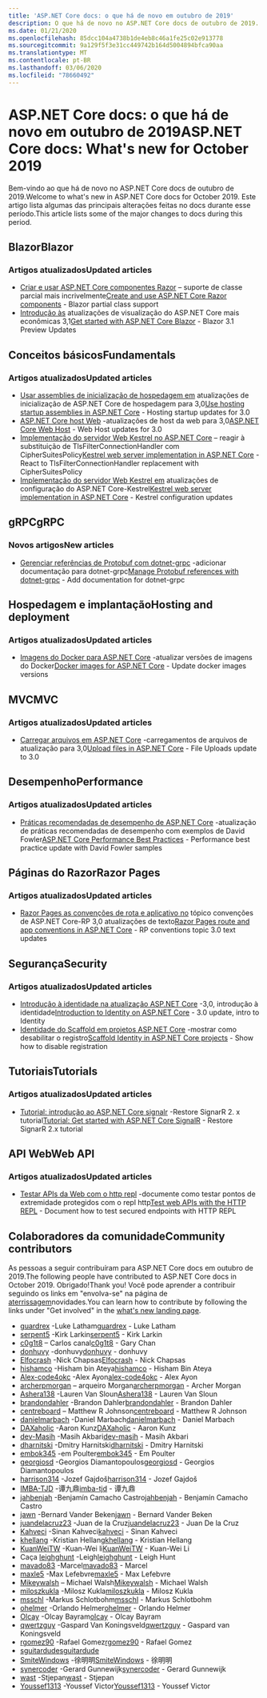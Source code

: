 ```yaml
---
title: 'ASP.NET Core docs: o que há de novo em outubro de 2019'
description: O que há de novo no ASP.NET Core docs de outubro de 2019.
ms.date: 01/21/2020
ms.openlocfilehash: 85dcc104a4738b1de4eb8c46a1fe25c02e913778
ms.sourcegitcommit: 9a129f5f3e31cc449742b164d5004894bfca90aa
ms.translationtype: MT
ms.contentlocale: pt-BR
ms.lasthandoff: 03/06/2020
ms.locfileid: "78660492"
---
```

# <a name="aspnet-core-docs-whats-new-for-october-2019"></a><span data-ttu-id="8862f-103">ASP.NET Core docs: o que há de novo em outubro de 2019</span><span class="sxs-lookup"><span data-stu-id="8862f-103">ASP.NET Core docs: What's new for October 2019</span></span>

<span data-ttu-id="8862f-104">Bem-vindo ao que há de novo no ASP.NET Core docs de outubro de 2019.</span><span class="sxs-lookup"><span data-stu-id="8862f-104">Welcome to what's new in ASP.NET Core docs for October 2019.</span></span> <span data-ttu-id="8862f-105">Este artigo lista algumas das principais alterações feitas no docs durante esse período.</span><span class="sxs-lookup"><span data-stu-id="8862f-105">This article lists some of the major changes to docs during this period.</span></span>

## <a name="blazor"></a><span data-ttu-id="8862f-106">Blazor</span><span class="sxs-lookup"><span data-stu-id="8862f-106">Blazor</span></span>

### <a name="updated-articles"></a><span data-ttu-id="8862f-107">Artigos atualizados</span><span class="sxs-lookup"><span data-stu-id="8862f-107">Updated articles</span></span>

- <span data-ttu-id="8862f-108">[Criar e usar ASP.NET Core componentes Razor](../blazor/components.md) – suporte de classe parcial mais incrivelmente</span><span class="sxs-lookup"><span data-stu-id="8862f-108">[Create and use ASP.NET Core Razor components](../blazor/components.md) - Blazor partial class support</span></span>
- <span data-ttu-id="8862f-109">[Introdução às](../blazor/get-started.md) atualizações de visualização do ASP.NET Core mais econômicas 3,1</span><span class="sxs-lookup"><span data-stu-id="8862f-109">[Get started with ASP.NET Core Blazor](../blazor/get-started.md) - Blazor 3.1 Preview Updates</span></span>

## <a name="fundamentals"></a><span data-ttu-id="8862f-110">Conceitos básicos</span><span class="sxs-lookup"><span data-stu-id="8862f-110">Fundamentals</span></span>

### <a name="updated-articles"></a><span data-ttu-id="8862f-111">Artigos atualizados</span><span class="sxs-lookup"><span data-stu-id="8862f-111">Updated articles</span></span>

- <span data-ttu-id="8862f-112">[Usar assemblies de inicialização de hospedagem em](../fundamentals/host/platform-specific-configuration.md) atualizações de inicialização de ASP.NET Core de hospedagem para 3,0</span><span class="sxs-lookup"><span data-stu-id="8862f-112">[Use hosting startup assemblies in ASP.NET Core](../fundamentals/host/platform-specific-configuration.md) - Hosting startup updates for 3.0</span></span>
- <span data-ttu-id="8862f-113">[ASP.NET Core host Web](../fundamentals/host/web-host.md) -atualizações de host da web para 3,0</span><span class="sxs-lookup"><span data-stu-id="8862f-113">[ASP.NET Core Web Host](../fundamentals/host/web-host.md) - Web Host updates for 3.0</span></span>
- <span data-ttu-id="8862f-114">[Implementação do servidor Web Kestrel no ASP.NET Core](../fundamentals/servers/kestrel.md) – reagir à substituição de TlsFilterConnectionHandler com CipherSuitesPolicy</span><span class="sxs-lookup"><span data-stu-id="8862f-114">[Kestrel web server implementation in ASP.NET Core](../fundamentals/servers/kestrel.md) - React to TlsFilterConnectionHandler replacement with CipherSuitesPolicy</span></span>
- <span data-ttu-id="8862f-115">[Implementação do servidor Web Kestrel em](../fundamentals/servers/kestrel.md) atualizações de configuração do ASP.NET Core-Kestrel</span><span class="sxs-lookup"><span data-stu-id="8862f-115">[Kestrel web server implementation in ASP.NET Core](../fundamentals/servers/kestrel.md) - Kestrel configuration updates</span></span>

## <a name="grpc"></a><span data-ttu-id="8862f-116">gRPC</span><span class="sxs-lookup"><span data-stu-id="8862f-116">gRPC</span></span>

### <a name="new-articles"></a><span data-ttu-id="8862f-117">Novos artigos</span><span class="sxs-lookup"><span data-stu-id="8862f-117">New articles</span></span>

- <span data-ttu-id="8862f-118">[Gerenciar referências de Protobuf com dotnet-grpc](../grpc/dotnet-grpc.md) -adicionar documentação para dotnet-grpc</span><span class="sxs-lookup"><span data-stu-id="8862f-118">[Manage Protobuf references with dotnet-grpc](../grpc/dotnet-grpc.md) - Add documentation for dotnet-grpc</span></span>

## <a name="hosting-and-deployment"></a><span data-ttu-id="8862f-119">Hospedagem e implantação</span><span class="sxs-lookup"><span data-stu-id="8862f-119">Hosting and deployment</span></span>

### <a name="updated-articles"></a><span data-ttu-id="8862f-120">Artigos atualizados</span><span class="sxs-lookup"><span data-stu-id="8862f-120">Updated articles</span></span>

- <span data-ttu-id="8862f-121">[Imagens do Docker para ASP.NET Core](../host-and-deploy/docker/building-net-docker-images.md) -atualizar versões de imagens do Docker</span><span class="sxs-lookup"><span data-stu-id="8862f-121">[Docker images for ASP.NET Core](../host-and-deploy/docker/building-net-docker-images.md) - Update docker images versions</span></span>

## <a name="mvc"></a><span data-ttu-id="8862f-122">MVC</span><span class="sxs-lookup"><span data-stu-id="8862f-122">MVC</span></span>

### <a name="updated-articles"></a><span data-ttu-id="8862f-123">Artigos atualizados</span><span class="sxs-lookup"><span data-stu-id="8862f-123">Updated articles</span></span>

- <span data-ttu-id="8862f-124">[Carregar arquivos em ASP.NET Core](../mvc/models/file-uploads.md) -carregamentos de arquivos de atualização para 3,0</span><span class="sxs-lookup"><span data-stu-id="8862f-124">[Upload files in ASP.NET Core](../mvc/models/file-uploads.md) - File Uploads update to 3.0</span></span>

## <a name="performance"></a><span data-ttu-id="8862f-125">Desempenho</span><span class="sxs-lookup"><span data-stu-id="8862f-125">Performance</span></span>

### <a name="updated-articles"></a><span data-ttu-id="8862f-126">Artigos atualizados</span><span class="sxs-lookup"><span data-stu-id="8862f-126">Updated articles</span></span>

- <span data-ttu-id="8862f-127">[Práticas recomendadas de desempenho de ASP.NET Core](../performance/performance-best-practices.md) -atualização de práticas recomendadas de desempenho com exemplos de David Fowler</span><span class="sxs-lookup"><span data-stu-id="8862f-127">[ASP.NET Core Performance Best Practices](../performance/performance-best-practices.md) - Performance best practice update with David Fowler samples</span></span>

## <a name="razor-pages"></a><span data-ttu-id="8862f-128">Páginas do Razor</span><span class="sxs-lookup"><span data-stu-id="8862f-128">Razor Pages</span></span>

### <a name="updated-articles"></a><span data-ttu-id="8862f-129">Artigos atualizados</span><span class="sxs-lookup"><span data-stu-id="8862f-129">Updated articles</span></span>

- <span data-ttu-id="8862f-130">[Razor Pages as convenções de rota e aplicativo no](../razor-pages/razor-pages-conventions.md) tópico convenções de ASP.NET Core-RP 3,0 atualizações de texto</span><span class="sxs-lookup"><span data-stu-id="8862f-130">[Razor Pages route and app conventions in ASP.NET Core](../razor-pages/razor-pages-conventions.md) - RP conventions topic 3.0 text updates</span></span>

## <a name="security"></a><span data-ttu-id="8862f-131">Segurança</span><span class="sxs-lookup"><span data-stu-id="8862f-131">Security</span></span>

### <a name="updated-articles"></a><span data-ttu-id="8862f-132">Artigos atualizados</span><span class="sxs-lookup"><span data-stu-id="8862f-132">Updated articles</span></span>

- <span data-ttu-id="8862f-133">[Introdução à identidade na atualização ASP.NET Core](../security/authentication/identity.md) -3,0, introdução à identidade</span><span class="sxs-lookup"><span data-stu-id="8862f-133">[Introduction to Identity on ASP.NET Core](../security/authentication/identity.md) - 3.0 update, intro to Identity</span></span>
- <span data-ttu-id="8862f-134">[Identidade do Scaffold em projetos ASP.NET Core](../security/authentication/scaffold-identity.md) -mostrar como desabilitar o registro</span><span class="sxs-lookup"><span data-stu-id="8862f-134">[Scaffold Identity in ASP.NET Core projects](../security/authentication/scaffold-identity.md) - Show how to disable registration</span></span>

## <a name="tutorials"></a><span data-ttu-id="8862f-135">Tutoriais</span><span class="sxs-lookup"><span data-stu-id="8862f-135">Tutorials</span></span>

### <a name="updated-articles"></a><span data-ttu-id="8862f-136">Artigos atualizados</span><span class="sxs-lookup"><span data-stu-id="8862f-136">Updated articles</span></span>

- <span data-ttu-id="8862f-137">[Tutorial: introdução ao ASP.NET Core signalr](../tutorials/signalr.md) -Restore SignarR 2. x tutorial</span><span class="sxs-lookup"><span data-stu-id="8862f-137">[Tutorial: Get started with ASP.NET Core SignalR](../tutorials/signalr.md) - Restore SignarR 2.x tutorial</span></span>

## <a name="web-api"></a><span data-ttu-id="8862f-138">API Web</span><span class="sxs-lookup"><span data-stu-id="8862f-138">Web API</span></span>

### <a name="updated-articles"></a><span data-ttu-id="8862f-139">Artigos atualizados</span><span class="sxs-lookup"><span data-stu-id="8862f-139">Updated articles</span></span>

- <span data-ttu-id="8862f-140">[Testar APIs da Web com o http repl](../web-api/http-repl.md) -documente como testar pontos de extremidade protegidos com o repl http</span><span class="sxs-lookup"><span data-stu-id="8862f-140">[Test web APIs with the HTTP REPL](../web-api/http-repl.md) - Document how to test secured endpoints with HTTP REPL</span></span>

## <a name="community-contributors"></a><span data-ttu-id="8862f-141">Colaboradores da comunidade</span><span class="sxs-lookup"><span data-stu-id="8862f-141">Community contributors</span></span>

<span data-ttu-id="8862f-142">As pessoas a seguir contribuíram para ASP.NET Core docs em outubro de 2019.</span><span class="sxs-lookup"><span data-stu-id="8862f-142">The following people have contributed to ASP.NET Core docs in October 2019.</span></span> <span data-ttu-id="8862f-143">Obrigado!</span><span class="sxs-lookup"><span data-stu-id="8862f-143">Thank you!</span></span> <span data-ttu-id="8862f-144">Você pode aprender a contribuir seguindo os links em "envolva-se" na página de [aterrissagem](index.yml)novidades.</span><span class="sxs-lookup"><span data-stu-id="8862f-144">You can learn how to contribute by following the links under "Get involved" in the [what's new landing page](index.yml).</span></span>

- <span data-ttu-id="8862f-145">[guardrex](https://github.com/guardrex) -Luke Latham</span><span class="sxs-lookup"><span data-stu-id="8862f-145">[guardrex](https://github.com/guardrex) - Luke Latham</span></span>
- <span data-ttu-id="8862f-146">[serpent5](https://github.com/serpent5) -Kirk Larkin</span><span class="sxs-lookup"><span data-stu-id="8862f-146">[serpent5](https://github.com/serpent5) - Kirk Larkin</span></span>
- <span data-ttu-id="8862f-147">[c0g1t8](https://github.com/c0g1t8) – Carlos canal</span><span class="sxs-lookup"><span data-stu-id="8862f-147">[c0g1t8](https://github.com/c0g1t8) - Gary Chan</span></span>
- <span data-ttu-id="8862f-148">[donhuvy](https://github.com/donhuvy) -donhuvy</span><span class="sxs-lookup"><span data-stu-id="8862f-148">[donhuvy](https://github.com/donhuvy) - donhuvy</span></span>
- <span data-ttu-id="8862f-149">[Elfocrash](https://github.com/Elfocrash) -Nick Chapsas</span><span class="sxs-lookup"><span data-stu-id="8862f-149">[Elfocrash](https://github.com/Elfocrash) - Nick Chapsas</span></span>
- <span data-ttu-id="8862f-150">[hishamco](https://github.com/hishamco) -Hisham bin Ateya</span><span class="sxs-lookup"><span data-stu-id="8862f-150">[hishamco](https://github.com/hishamco) - Hisham Bin Ateya</span></span>
- <span data-ttu-id="8862f-151">[Alex-code4okc](https://github.com/alex-code4okc) -Alex Ayon</span><span class="sxs-lookup"><span data-stu-id="8862f-151">[alex-code4okc](https://github.com/alex-code4okc) - Alex Ayon</span></span>
- <span data-ttu-id="8862f-152">[archerpmorgan](https://github.com/archerpmorgan) – arqueiro Morgan</span><span class="sxs-lookup"><span data-stu-id="8862f-152">[archerpmorgan](https://github.com/archerpmorgan) - Archer Morgan</span></span>
- <span data-ttu-id="8862f-153">[Ashera138](https://github.com/Ashera138) -Lauren Van Sloun</span><span class="sxs-lookup"><span data-stu-id="8862f-153">[Ashera138](https://github.com/Ashera138) - Lauren Van Sloun</span></span>
- <span data-ttu-id="8862f-154">[brandondahler](https://github.com/brandondahler) -Brandon Dahler</span><span class="sxs-lookup"><span data-stu-id="8862f-154">[brandondahler](https://github.com/brandondahler) - Brandon Dahler</span></span>
- <span data-ttu-id="8862f-155">[centreboard](https://github.com/centreboard) – Matthew R Johnson</span><span class="sxs-lookup"><span data-stu-id="8862f-155">[centreboard](https://github.com/centreboard) - Matthew R Johnson</span></span>
- <span data-ttu-id="8862f-156">[danielmarbach](https://github.com/danielmarbach) -Daniel Marbach</span><span class="sxs-lookup"><span data-stu-id="8862f-156">[danielmarbach](https://github.com/danielmarbach) - Daniel Marbach</span></span>
- <span data-ttu-id="8862f-157">[DAXaholic](https://github.com/DAXaholic) -Aaron Kunz</span><span class="sxs-lookup"><span data-stu-id="8862f-157">[DAXaholic](https://github.com/DAXaholic) - Aaron Kunz</span></span>
- <span data-ttu-id="8862f-158">[dev-Masih](https://github.com/dev-masih) -Masih Akbari</span><span class="sxs-lookup"><span data-stu-id="8862f-158">[dev-masih](https://github.com/dev-masih) - Masih Akbari</span></span>
- <span data-ttu-id="8862f-159">[dharnitski](https://github.com/dharnitski) -Dmitry Harnitski</span><span class="sxs-lookup"><span data-stu-id="8862f-159">[dharnitski](https://github.com/dharnitski) - Dmitry Harnitski</span></span>
- <span data-ttu-id="8862f-160">[embok345](https://github.com/embok345) -em Poulter</span><span class="sxs-lookup"><span data-stu-id="8862f-160">[embok345](https://github.com/embok345) - Em Poulter</span></span>
- <span data-ttu-id="8862f-161">[georgiosd](https://github.com/georgiosd) -Georgios Diamantopoulos</span><span class="sxs-lookup"><span data-stu-id="8862f-161">[georgiosd](https://github.com/georgiosd) - Georgios Diamantopoulos</span></span>
- <span data-ttu-id="8862f-162">[harrison314](https://github.com/harrison314) -Jozef Gajdoš</span><span class="sxs-lookup"><span data-stu-id="8862f-162">[harrison314](https://github.com/harrison314) - Jozef Gajdoš</span></span>
- <span data-ttu-id="8862f-163">[IMBA-TJD](https://github.com/imba-tjd) -谭九鼎</span><span class="sxs-lookup"><span data-stu-id="8862f-163">[imba-tjd](https://github.com/imba-tjd) - 谭九鼎</span></span>
- <span data-ttu-id="8862f-164">[jahbenjah](https://github.com/jahbenjah) -Benjamín Camacho Castro</span><span class="sxs-lookup"><span data-stu-id="8862f-164">[jahbenjah](https://github.com/jahbenjah) - Benjamín Camacho Castro</span></span>
- <span data-ttu-id="8862f-165">[jawn](https://github.com/jawn) -Bernard Vander Beken</span><span class="sxs-lookup"><span data-stu-id="8862f-165">[jawn](https://github.com/jawn) - Bernard Vander Beken</span></span>
- <span data-ttu-id="8862f-166">[juandelacruz23](https://github.com/juandelacruz23) -Juan de la Cruz</span><span class="sxs-lookup"><span data-stu-id="8862f-166">[juandelacruz23](https://github.com/juandelacruz23) - Juan De la Cruz</span></span>
- <span data-ttu-id="8862f-167">[Kahveci](https://github.com/kahveci) -Sinan Kahveci</span><span class="sxs-lookup"><span data-stu-id="8862f-167">[kahveci](https://github.com/kahveci) - Sinan Kahveci</span></span>
- <span data-ttu-id="8862f-168">[khellang](https://github.com/khellang) -Kristian Hellang</span><span class="sxs-lookup"><span data-stu-id="8862f-168">[khellang](https://github.com/khellang) - Kristian Hellang</span></span>
- <span data-ttu-id="8862f-169">[KuanWeiTW](https://github.com/KuanWeiTW) -Kuan-Wei li</span><span class="sxs-lookup"><span data-stu-id="8862f-169">[KuanWeiTW](https://github.com/KuanWeiTW) - Kuan-Wei Li</span></span>
- <span data-ttu-id="8862f-170">Caça [leighghunt](https://github.com/leighghunt) -Leigh</span><span class="sxs-lookup"><span data-stu-id="8862f-170">[leighghunt](https://github.com/leighghunt) - Leigh Hunt</span></span>
- <span data-ttu-id="8862f-171">[mavado83](https://github.com/mavado83) -Marcel</span><span class="sxs-lookup"><span data-stu-id="8862f-171">[mavado83](https://github.com/mavado83) - Marcel</span></span>
- <span data-ttu-id="8862f-172">[maxle5](https://github.com/maxle5) -Max Lefebvre</span><span class="sxs-lookup"><span data-stu-id="8862f-172">[maxle5](https://github.com/maxle5) - Max Lefebvre</span></span>
- <span data-ttu-id="8862f-173">[Mikeywalsh](https://github.com/Mikeywalsh) – Michael Walsh</span><span class="sxs-lookup"><span data-stu-id="8862f-173">[Mikeywalsh](https://github.com/Mikeywalsh) - Michael Walsh</span></span>
- <span data-ttu-id="8862f-174">[miloszkukla](https://github.com/miloszkukla) -Milosz Kukla</span><span class="sxs-lookup"><span data-stu-id="8862f-174">[miloszkukla](https://github.com/miloszkukla) - Milosz Kukla</span></span>
- <span data-ttu-id="8862f-175">[msschl](https://github.com/msschl) -Markus Schlotbohm</span><span class="sxs-lookup"><span data-stu-id="8862f-175">[msschl](https://github.com/msschl) - Markus Schlotbohm</span></span>
- <span data-ttu-id="8862f-176">[ohelmer](https://github.com/ohelmer) -Orlando Helmer</span><span class="sxs-lookup"><span data-stu-id="8862f-176">[ohelmer](https://github.com/ohelmer) - Orlando Helmer</span></span>
- <span data-ttu-id="8862f-177">[Olcay](https://github.com/olcay) -Olcay Bayram</span><span class="sxs-lookup"><span data-stu-id="8862f-177">[olcay](https://github.com/olcay) - Olcay Bayram</span></span>
- <span data-ttu-id="8862f-178">[qwertzguy](https://github.com/qwertzguy) -Gaspard Van Koningsveld</span><span class="sxs-lookup"><span data-stu-id="8862f-178">[qwertzguy](https://github.com/qwertzguy) - Gaspard van Koningsveld</span></span>
- <span data-ttu-id="8862f-179">[rgomez90](https://github.com/rgomez90) -Rafael Gomez</span><span class="sxs-lookup"><span data-stu-id="8862f-179">[rgomez90](https://github.com/rgomez90) - Rafael Gomez</span></span>
- [<span data-ttu-id="8862f-180">sguitardude</span><span class="sxs-lookup"><span data-stu-id="8862f-180">sguitardude</span></span>](https://github.com/sguitardude) 
- <span data-ttu-id="8862f-181">[SmiteWindows](https://github.com/SmiteWindows) -徐明明</span><span class="sxs-lookup"><span data-stu-id="8862f-181">[SmiteWindows](https://github.com/SmiteWindows) - 徐明明</span></span>
- <span data-ttu-id="8862f-182">[synercoder](https://github.com/synercoder) -Gerard Gunnewijk</span><span class="sxs-lookup"><span data-stu-id="8862f-182">[synercoder](https://github.com/synercoder) - Gerard Gunnewijk</span></span>
- <span data-ttu-id="8862f-183">[wast](https://github.com/wast) -Stjepan</span><span class="sxs-lookup"><span data-stu-id="8862f-183">[wast](https://github.com/wast) - Stjepan</span></span>
- <span data-ttu-id="8862f-184">[Youssef1313](https://github.com/Youssef1313) -Youssef Victor</span><span class="sxs-lookup"><span data-stu-id="8862f-184">[Youssef1313](https://github.com/Youssef1313) - Youssef Victor</span></span>

